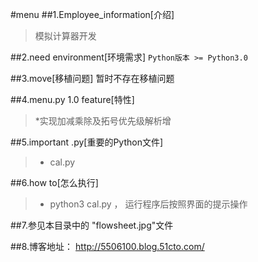 #menu
##1.Employee_information[介绍]
>模拟计算器开发

##2.need environment[环境需求]
`Python版本 >= Python3.0`

##3.move[移植问题]
    暂时不存在移植问题

##4.menu.py 1.0 feature[特性]
>*实现加减乘除及拓号优先级解析增


##5.important .py[重要的Python文件]
>*	cal.py


##6.how to[怎么执行]
>* python3 cal.py ， 运行程序后按照界面的提示操作

##7.参见本目录中的 "flowsheet.jpg"文件

##8.博客地址：
	http://5506100.blog.51cto.com/
	
	